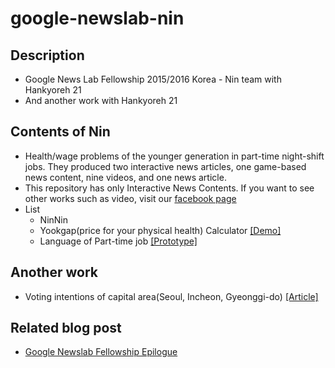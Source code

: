 # google-newslab-nin

## Description
- Google News Lab Fellowship 2015/2016 Korea - Nin team with Hankyoreh 21
- And another work with Hankyoreh 21

## Contents of Nin
- Health/wage problems of the younger generation in part-time night-shift jobs. They produced two interactive news articles, one game-based news content, nine videos, and one news article.
- This repository has only Interactive News Contents. If you want to see other works such as video, visit our [facebook page](https://www.facebook.com/yooktam/)
- List
  - NinNin
  - Yookgap(price for your physical health) Calculator [[Demo]](http://todoaskit.github.io/google-newslab-nin/demo/calc_home.html)
  - Language of Part-time job [[Prototype]](http://todoaskit.github.io/google-newslab-nin/demo/network.html)

## Another work
- Voting intentions of capital area(Seoul, Incheon, Gyeonggi-do) [[Article]](http://h21.hani.co.kr/arti/cover/cover_general/41482.html)

## Related blog post
- [Google Newslab Fellowship Epilogue](https://todoaskit.github.io/Google-Newslab-Fellowship-Epilogue/)
